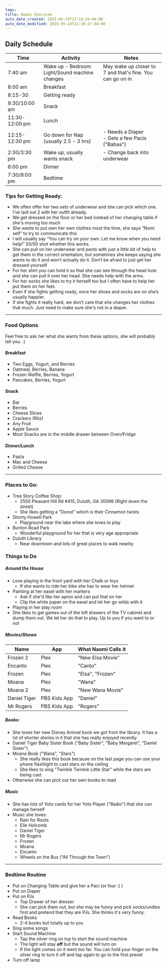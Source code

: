 ```yaml
---
tags: 
title: Naomi Overview
auto_date_created: 2025-05-24T17:14:24-04:00
auto_date_modified: 2025-05-24T21:10:27-04:00
---
```



## Daily Schedule

| Time           | Activity                                      | Notes                                                     |
| -------------- | --------------------------------------------- | --------------------------------------------------------- |
| 7:40 am        | Wake up - Bedroom Light/Sound machine changes | May wake up closer to 7 and that's fine. You can go on in |
| 8:00 am        | Breakfast                                     |                                                           |
| 8:15-30        | Getting ready                                 |                                                           |
| 9:30/10:00 am  | Snack                                         |                                                           |
| 11:30-12:00 pm | Lunch                                         |                                                           |
| 12:15-12:30 pm | Go down for Nap (usually 2.5 - 3 hrs)         | - Needs a Diaper<br>- Gets a few Pacis ("Babas")          |
| 2:30/3:30 pm   | Wake up, usually wants snack                  | - Change back into underwear                              |
| 6:00 pm        | Dinner                                        |                                                           |
| 7:30/8:00 pm   | Bedtime                                       |                                                           |

### Tips for Getting Ready:
- We often offer her two sets of underwear and she can pick which one. I’ve laid out 2 with her outfit already. 
- We get dressed on the floor or her bed instead of her changing table if she's moving too much
- She wants to put own her own clothes most the time, she says “Nomi self” to try to communicate this 
- I will usually say “You can try on your own. Let me know when you need help!” 50/50 shot whether this works.
- She can pull on her underwear and pants with just a little bit of help to get them in the correct orientation, but sometimes she keeps saying she wants to do it and won’t actually do it. Don’t be afraid to just get her dressed yourself
- For her shirt you can hold it so that she can see through the head hole and she can pull it over her head. She needs help with the arms.
- For her socks she likes to try it herself too but I often have to help her put them on her feet. 
- Even if she fights getting ready, once her shoes and socks are on she’s usually happier.
- If she fights it really hard, we don't care that she changes her clothes that much. Just need to make sure she's not in a diaper.


---

### Food Options

Feel free to ask her what she wants from these options, she will probably tell you. :) 
#### Breakfast
- Two Eggs, Yogurt, and Berries
- Oatmeal, Berries, Banana
- Frozen Waffle, Berries, Yogurt
- Pancakes, Berries, Yogurt
#### Snack
- Bar
- Berries
- Cheese Slices
- Crackers (Ritz)
- Any Fruit
- Apple Sauce
- Most Snacks are in the middle drawer between Oven/Fridge
#### Dinner/Lunch
- Pasta
- Mac and Cheese
- Grilled Cheese

---

### Places to Go:

- Tree Story Coffee Shop: 
	- 2550 Pleasant Hill Rd #415, Duluth, GA 30096 (Right down the street)
	- She likes getting a "Donut" which is their Cinnamon twists
- Shorty Howell Park
	- Playground near the lake where she loves to play
- Bunton Road Park
	- Wonderful playground for her that is very age appropriate
- Duluth Library
	- Near downtown and lots of great places to walk nearby

### Things to Do

##### Around the House
- Love playing in the front yard with her Chalk or toys
	- If she wants to ride her bike she has to wear her helmet
- Painting at her easel with her markers
	- Ask if she'd like her apron and can put that on her
	- Clip the white paper on  the easel and let her go wilds with it
- Playing in her play room
- She likes to get games out of the left drawers of the TV cabinet and dump them out. We let her do that to play. Up to you if you want to or not

##### Movies/Shows

| Name         | App          | What Naomi Calls it |
| ------------ | ------------ | ------------------- |
| Frozen 2     | Plex         | "New Elsa Movie"    |
| Encanto      | Plex         | "Canto"             |
| Frozen       | Plex         | "Elsa", "Frozen"    |
| Moana        | Plex         | "Wana"              |
| Moana 2      | Plex         | "New Wana Movie"    |
| Daniel Tiger | PBS Kids App | "Daniel"            |
| Mr Rogers    | PBS Kids App | "Rogers"            |

##### Books:
- She loves her new Disney Animal book we got from the library. It has a lot of shorter stories in it that she has really enjoyed recently.
- Daniel Tiger Baby Sister Book ("Baby Sister", "Baby Margaret", "Daniel Sister")
- Moana Book ("Wana", "Stars")
	- She really likes this book because on the last page you can use your phone flashlight to cast stars on the ceiling
	- She likes to sing "Twinkle Twinkle Little Star" while the stars are being cast
- Otherwise she can pick out her own books to read

##### Music
- She has lots of Yoto cards for her Yoto Player ("Radio") that she can manage herself
- Music she loves:
	- Rain for Roots
	- Elle Holcomb
	- Daniel Tiger
	- Mr Rogers
	- Frozen
	- Moana
	- Encanto
	- Wheels on the Bus ("All Through the Town")


---

### Bedtime Routine

- Put on Changing Table and give her a Paci (or four :) )
- Put on Diaper
- Put on PJs
	- Top Drawer of her dresser
	- She can pick them out, but she may be funny and pick socks/undies first and pretend that they are PJs. She thinks it's very funny. 
- Read Books
	- 2-4 books but totally up to you
- Sing some songs
- Start Sound Machine
	- Tap the silver ring on top to start the sound machine
	- The light will stay **off** but the sound will turn on
	- If the light comes on it went too far. You can hold your finger on the silver ring to turn it off and tap again to go to the first preset
- Turn off lamp